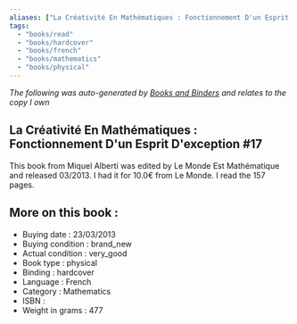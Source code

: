 ```yaml
---
aliases: ["La Créativité En Mathématiques : Fonctionnement D'un Esprit D'exception #17"] 
tags: 
  - "books/read" 
  - "books/hardcover" 
  - "books/french"
  - "books/mathematics"
  - "books/physical"
---
```


_The following was auto-generated by [Books and Binders](Books%20and%20Binders.md) and relates to the copy I own_
## La Créativité En Mathématiques : Fonctionnement D'un Esprit D'exception #17
This book from Miquel Albertí was edited by Le Monde Est Mathématique and released 03/2013. I had it for 10.0€ from Le Monde. I read the 157 pages.

## More on this book :
- Buying date : 23/03/2013
- Buying condition : brand_new
- Actual condition : very_good
- Book type : physical
- Binding : hardcover
- Language : French
- Category : Mathematics
- ISBN : 
- Weight in grams : 477
